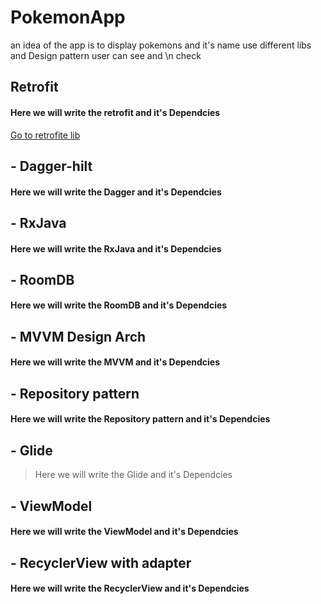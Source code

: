 # PokemonApp
an idea of the app is to display pokemons and it's name use different libs and Design pattern user can see and \n check
## Retrofit 
#### Here we will write the retrofit and it's Dependcies
[Go to retrofite lib](www.google.com)
## - Dagger-hilt
#### Here we will write the Dagger and it's Dependcies
## - RxJava
#### Here we will write the RxJava and it's Dependcies
## - RoomDB
#### Here we will write the RoomDB and it's Dependcies
## - MVVM Design Arch
#### Here we will write the MVVM and it's Dependcies
## - Repository pattern
#### Here we will write the Repository pattern and it's Dependcies
## - Glide
> Here we will write the Glide and it's Dependcies
## - ViewModel
#### Here we will write the ViewModel and it's Dependcies
## - RecyclerView with adapter
#### Here we will write the RecyclerView and it's Dependcies

